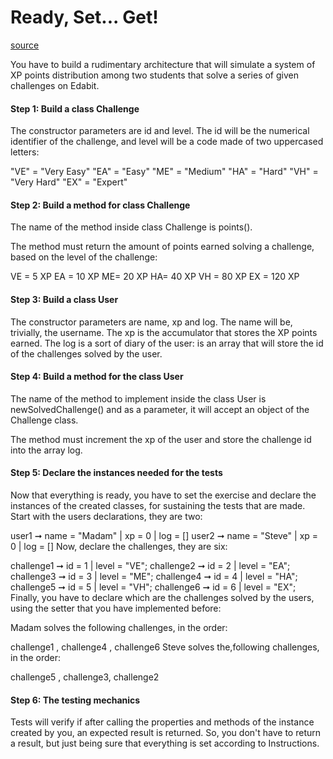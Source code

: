 # Ready, Set... Get!
[source](https://edabit.com/challenge/2FF7RKw9RLwc3EBY9)

You have to build a rudimentary architecture that will simulate a system of XP points distribution among two students that solve a series of given challenges on Edabit.


#### Step 1: Build a class Challenge

The constructor parameters are id and level. The id will be the numerical identifier of the challenge, and level will be a code made of two uppercased letters:

"VE" = "Very Easy"
"EA" = "Easy"
"ME" = "Medium"
"HA" = "Hard"
"VH" = "Very Hard"
"EX" = "Expert"

#### Step 2: Build a method for class Challenge

The name of the method inside class Challenge is points().

The method must return the amount of points earned solving a challenge, based on the level of the challenge:

VE = 5 XP
EA = 10 XP
ME= 20 XP
HA= 40 XP
VH = 80 XP
EX = 120 XP

#### Step 3: Build a class User

The constructor parameters are name, xp and log. The name will be, trivially, the username. The xp is the accumulator that stores the XP points earned. The log is a sort of diary of the user: is an array that will store the id of the challenges solved by the user.


#### Step 4: Build a method for the class User

The name of the method to implement inside the class User is newSolvedChallenge() and as a parameter, it will accept an object of the Challenge class.

The method must increment the xp of the user and store the challenge id into the array log.


#### Step 5: Declare the instances needed for the tests

Now that everything is ready, you have to set the exercise and declare the instances of the created classes, for sustaining the tests that are made. Start with the users declarations, they are two:

user1 ➞ name = "Madam" | xp = 0 | log = []
user2 ➞ name = "Steve" | xp = 0 | log = []
Now, declare the challenges, they are six:

challenge1 ➞ id = 1 | level = "VE";
challenge2 ➞ id = 2 | level = "EA";
challenge3 ➞ id = 3 | level = "ME";
challenge4 ➞ id = 4 | level = "HA";
challenge5 ➞ id = 5 | level = "VH";
challenge6 ➞ id = 6 | level = "EX";
Finally, you have to declare which are the challenges solved by the users, using the setter that you have implemented before:

Madam solves the following challenges, in the order:

challenge1 , challenge4 , challenge6
Steve solves the,following challenges, in the order:

challenge5 , challenge3, challenge2

#### Step 6: The testing mechanics

Tests will verify if after calling the properties and methods of the instance created by you, an expected result is returned. So, you don't have to return a result, but just being sure that everything is set according to Instructions.